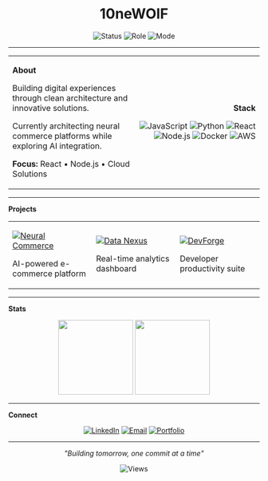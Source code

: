 <div align="center">

# **10neWOlF**

![Status](https://img.shields.io/badge/Status-Online-2ECC71?style=flat&labelColor=34495E)
![Role](https://img.shields.io/badge/Role-Full--Stack%20Developer-3498DB?style=flat&labelColor=2C3E50)
![Mode](https://img.shields.io/badge/Mode-Building-E74C3C?style=flat&labelColor=2C3E50)

</div>

---

<table width="100%">
<tr>
<td width="50%">

**About**

Building digital experiences through clean architecture and innovative solutions.

Currently architecting neural commerce platforms while exploring AI integration.

**Focus:** React • Node.js • Cloud Solutions

</td>
<td width="50%" align="right">

**Stack**

![JavaScript](https://img.shields.io/badge/JavaScript-F7DF1E?style=flat-square&logo=javascript&logoColor=black)
![Python](https://img.shields.io/badge/Python-3776AB?style=flat-square&logo=python&logoColor=white)
![React](https://img.shields.io/badge/React-61DAFB?style=flat-square&logo=react&logoColor=black)
![Node.js](https://img.shields.io/badge/Node.js-339933?style=flat-square&logo=node.js&logoColor=white)
![Docker](https://img.shields.io/badge/Docker-2496ED?style=flat-square&logo=docker&logoColor=white)
![AWS](https://img.shields.io/badge/AWS-232F3E?style=flat-square&logo=amazon-aws&logoColor=white)

</td>
</tr>
</table>

---

**Projects**

<table width="100%">
<tr>
<td width="33%">

[![Neural Commerce](https://img.shields.io/badge/Neural_Commerce-Live-2ECC71?style=flat&logo=shopify&logoColor=white)](https://github.com/10neWOlF)

AI-powered e-commerce platform

</td>
<td width="33%">

[![Data Nexus](https://img.shields.io/badge/Data_Nexus-Active-F39C12?style=flat&logo=chartdotjs&logoColor=white)](https://github.com/10neWOlF)

Real-time analytics dashboard

</td>
<td width="33%">

[![DevForge](https://img.shields.io/badge/DevForge-Beta-9B59B6?style=flat&logo=tools&logoColor=white)](https://github.com/10neWOlF)

Developer productivity suite

</td>
</tr>
</table>

---

**Stats**

<div align="center">

<img src="https://github-readme-stats.vercel.app/api?username=10neWOlF&show_icons=true&theme=default&hide_border=true&title_color=2C3E50&text_color=2C3E50&icon_color=3498DB" height="150" />
<img src="https://github-readme-streak-stats.herokuapp.com?user=10neWOlF&theme=default&hide_border=true&stroke=2C3E50&ring=3498DB&fire=E74C3C&currStreakLabel=2C3E50" height="150" />

</div>

---

**Connect**

<div align="center">

[![LinkedIn](https://img.shields.io/badge/LinkedIn-0A66C2?style=flat&logo=linkedin&logoColor=white)](https://linkedin.com/in/10newolf)
[![Email](https://img.shields.io/badge/Email-EA4335?style=flat&logo=gmail&logoColor=white)](mailto:contact@10newolf.dev)
[![Portfolio](https://img.shields.io/badge/Portfolio-2C3E50?style=flat&logo=firefox&logoColor=white)](https://10newolf.dev)

</div>

---

<div align="center">

*"Building tomorrow, one commit at a time"*

![Views](https://komarev.com/ghpvc/?username=10neWOlF&color=3498DB&style=flat)

</div>
